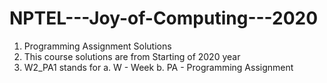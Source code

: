 # NPTEL---Joy-of-Computing---2020
1. Programming Assignment Solutions
2. This course solutions are from Starting of 2020 year
3. W2_PA1 stands for
  a. W - Week
  b. PA - Programming Assignment
